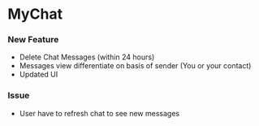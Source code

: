 # MyChat
### New Feature
* Delete Chat Messages (within 24 hours)
* Messages view differentiate on basis of sender (You or your contact)
* Updated UI
### Issue
* User have to refresh chat to see new messages


